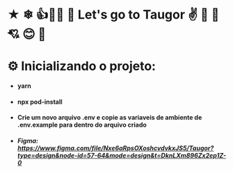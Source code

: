 # ★ ❄ 👍🚀🌺 🌟 Let's go to Taugor ✌ 💙 🌈 💘 😊 💟

# ⚙ Inicializando o projeto:

- #### yarn
- #### npx pod-install
- #### Crie um novo arquivo .env e copie as variaveis de ambiente de .env.example para dentro do arquivo criado
- ##### Figma: https://www.figma.com/file/Nxe6aRpsOXoshcvdvkxJS5/Taugor?type=design&node-id=57-64&mode=design&t=DknLXm896Zx2ep1Z-0
